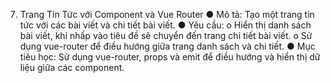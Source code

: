7. Trang Tin Tức với Component và Vue Router
●	Mô tả: Tạo một trang tin tức với các bài viết và chi tiết bài viết.
●	Yêu cầu:
    o	Hiển thị danh sách bài viết, khi nhấp vào tiêu đề sẽ chuyển đến trang chi tiết bài viết.
    o	Sử dụng vue-router để điều hướng giữa trang danh sách và chi tiết.
●	Mục tiêu học: Sử dụng vue-router, props và emit để điều hướng và hiển thị dữ liệu giữa các component.
